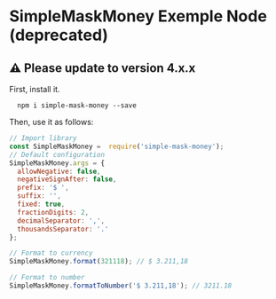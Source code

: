 # SimpleMaskMoney Exemple Node (deprecated)

## ⚠️ Please update to version 4.x.x

First, install it.

```shell
  npm i simple-mask-money --save
```

Then, use it as follows:

```javascript
// Import library
const SimpleMaskMoney =  require('simple-mask-money');
// Default configuration
SimpleMaskMoney.args = {
  allowNegative: false,
  negativeSignAfter: false,
  prefix: '$ ',
  suffix: '',
  fixed: true,
  fractionDigits: 2,
  decimalSeparator: ',',
  thousandsSeparator: '.'
};

// Format to currency
SimpleMaskMoney.format(321118); // $ 3.211,18

// Format to number
SimpleMaskMoney.formatToNumber('$ 3.211,18'); // 3211.18
```
